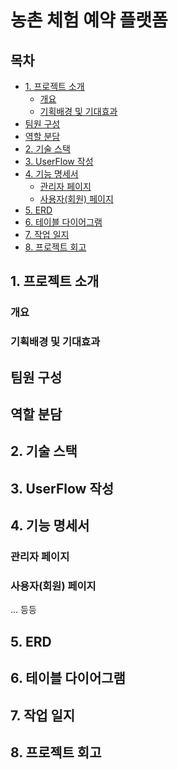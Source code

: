 # 농촌 체험 예약 플랫폼

## 목차

- [1. 프로젝트 소개](#1프로젝트-소개)
    * [개요](#--)
    * [기획배경 및 기대효과](#-----------)
- [팀원 구성](#-----)
- [역할 분담](#-----)
- [2. 기술 스택](#2------)
- [3. UserFlow 작성](#3-userflow---)
- [4. 기능 명세서](#4-------)
    * [관리자 페이지](#-------)
    * [사용자(회원) 페이지](#-----------)
- [5. ERD](#5-erd)
- [6. 테이블 다이어그램](#6----------)
- [7. 작업 일지](#7------)
- [8. 프로젝트 회고](#8--------)

## 1. 프로젝트 소개

### 개요

### 기획배경 및 기대효과


## 팀원 구성

## 역할 분담

## 2. 기술 스택

## 3. UserFlow 작성

## 4. 기능 명세서

### 관리자 페이지

### 사용자(회원) 페이지

... 등등

## 5. ERD

## 6. 테이블 다이어그램

## 7. 작업 일지

## 8. 프로젝트 회고

<!--

**Here are some ideas to get you started:**

🙋‍♀️ A short introduction - what is your organization all about?
🌈 Contribution guidelines - how can the community get involved?
👩‍💻 Useful resources - where can the community find your docs? Is there anything else the community should know?
🍿 Fun facts - what does your team eat for breakfast?
🧙 Remember, you can do mighty things with the power of [Markdown](https://docs.github.com/github/writing-on-github/getting-started-with-writing-and-formatting-on-github/basic-writing-and-formatting-syntax)
-->
